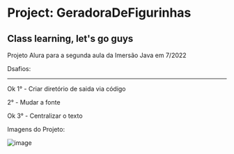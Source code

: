 # Project: GeradoraDeFigurinhas

## Class learning, let's go guys

Projeto Alura para a segunda aula da Imersão Java em 7/2022

Dsafios:

---------------------

Ok 1° - Criar diretório de saida via código

2° - Mudar a fonte

Ok 3° - Centralizar o texto


Imagens do Projeto:

![image](https://user-images.githubusercontent.com/72364037/179888643-92d9f536-88df-4d81-85a8-88cc472ab4a0.png)
